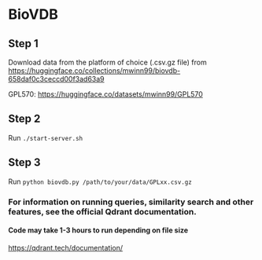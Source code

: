 # BioVDB


## Step 1

Download data from the platform of choice (.csv.gz file) from https://huggingface.co/collections/mwinn99/biovdb-658daf0c3ceccd00f3ad63a9

GPL570: https://huggingface.co/datasets/mwinn99/GPL570

## Step 2

Run `./start-server.sh`

## Step 3

Run `python biovdb.py /path/to/your/data/GPLxx.csv.gz`

### For information on running queries, similarity search and other features, see the official Qdrant documentation.

#### Code may take 1-3 hours to run depending on file size


https://qdrant.tech/documentation/
